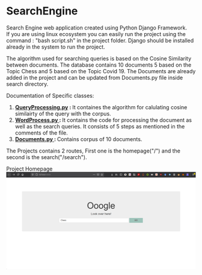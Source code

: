 # SearchEngine

Search Engine web application created using Python Django Framework.<br>
If you are using linux ecosystem you can easily run the project using the command : "bash script.sh" in the project folder. Django should be installed already in the system to run the project.<br>

The algorithm used for searching queries is based on the Cosine Similarity between documents. The database contains 10 documents 5 based on the Topic Chess and 5 based on the Topic Covid 19. The Documents are already added in the project and can be updated from Documents.py file inside search directory.<br>

Documentation of Specific classes:
<ol>
<li><b><a href="https://github.com/mufaddalnaya/SearchEngine/blob/master/search/QueryProcessing.py">QueryProcessing.py</a> : </b> It containes the algorithm for calulating cosine similairty of the query with the corpus.</li>
<li><b><a href="https://github.com/mufaddalnaya/SearchEngine/blob/master/search/WordProcess.py">WordProcess.py </a> : </b> It contains the code for processing the document as well as the search queries. It consists of 5 steps as mentioned in the comments of the file.</li>
<li><b><a href="https://github.com/mufaddalnaya/SearchEngine/blob/master/search/Documents.py">Documents.py </a>: </b> Contains corpus of 10 documents.</li>
</ol>

The Projects contains 2 routes, First one is the homepage("/") and the second is the search("/search").

Project Homepage<br>
![Homepage image](https://github.com/mufaddalnaya/SearchEngine/blob/master/Homepage.png?raw=true)

